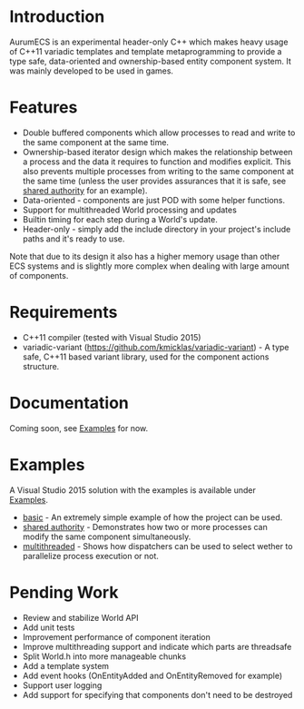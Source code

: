 # Introduction
AurumECS is an experimental header-only C++ which makes heavy usage of C++11 variadic templates and template metaprogramming to provide a type safe, data-oriented and ownership-based entity component system. It was mainly developed to be used in games.

# Features
* Double buffered components which allow processes to read and write to the same component at the same time.
* Ownership-based iterator design which makes the relationship between a process and the data it requires to function and modifies explicit. This also prevents multiple processes from writing to the same component at the same time (unless the user provides assurances that it is safe, see [shared authority] for an example).
* Data-oriented - components are just POD with some helper functions.
* Support for multithreaded World processing and updates
* Builtin timing for each step during a World's update.
* Header-only - simply add the include directory in your project's include paths and it's ready to use.

Note that due to its design it also has a higher memory usage than other ECS systems and is slightly more complex when dealing with large amount of components.

# Requirements
* C++11 compiler (tested with Visual Studio 2015)
* variadic-variant (https://github.com/kmicklas/variadic-variant) - A type safe, C++11 based variant library, used for the component actions structure.

# Documentation
Coming soon, see [Examples] for now.

# Examples
A Visual Studio 2015 solution with the examples is available under [Examples].
* [basic] - An extremely simple example of how the project can be used.
* [shared authority] - Demonstrates how two or more processes can modify the same component simultaneously.
* [multithreaded] - Shows how dispatchers can be used to select wether to parallelize process execution or not.

# Pending Work
* Review and stabilize World API
* Add unit tests
* Improvement performance of component iteration
* Improve multithreading support and indicate which parts are threadsafe
* Split World.h into more manageable chunks
* Add a template system
* Add event hooks (OnEntityAdded and OnEntityRemoved for example)
* Support user logging
* Add support for specifying that components don't need to be destroyed

[basic]: ./examples/basic.cpp
[shared authority]: ./examples/basic_shared_authority.cpp
[multithreaded]: ./examples/mt_experimental.cpp
[Examples]: ./examples